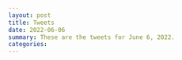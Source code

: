 ```yaml
---
layout: post
title: Tweets
date: 2022-06-06
summary: These are the tweets for June 6, 2022.
categories:
---
```


